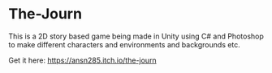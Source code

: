 # The-Journ

This is a 2D story based game being made in Unity using C# and Photoshop to make different characters and environments and backgrounds etc. 

Get it here: https://ansn285.itch.io/the-journ
